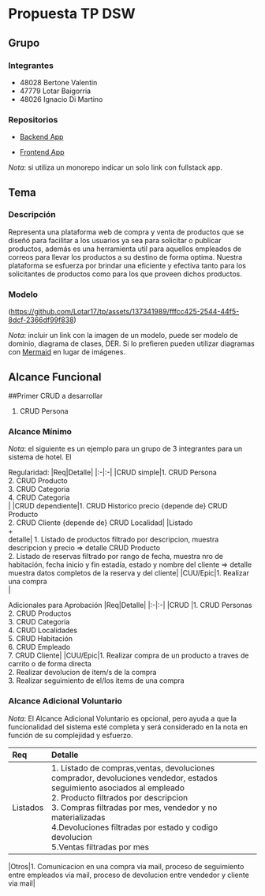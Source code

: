 # Propuesta TP DSW

## Grupo
### Integrantes
* 48028 Bertone Valentin
* 47779 Lotar Baigorria
* 48026 Ignacio Di Martino

### Repositorios
* [Backend App](https://github.com/Lotar17/TPbackend)

* [Frontend App](https://github.com/Lotar17/TPFrontend)

*Nota*: si utiliza un monorepo indicar un solo link con fullstack app.

## Tema
### Descripción
Representa una plataforma web de compra y venta de productos que se diseñó para facilitar a los usuarios ya sea para solicitar o publicar productos, además es una herramienta util para aquellos empleados de correos para llevar los productos a su destino de forma optima. Nuestra plataforma se esfuerza por brindar una eficiente y efectiva tanto para los solicitantes de productos como para los que proveen dichos productos.

### Modelo
(https://github.com/Lotar17/tp/assets/137341989/fffcc425-2544-44f5-8dcf-2366df99f838)

*Nota*: incluir un link con la imagen de un modelo, puede ser modelo de dominio, diagrama de clases, DER. Si lo prefieren pueden utilizar diagramas con [Mermaid](https://mermaid.js.org) en lugar de imágenes.

## Alcance Funcional 

##Primer CRUD a desarrollar
1. CRUD Persona

### Alcance Mínimo

*Nota*: el siguiente es un ejemplo para un grupo de 3 integrantes para un sistema de hotel. El 

Regularidad:
|Req|Detalle|
|:-|:-|
|CRUD simple|1. CRUD Persona <br>2. CRUD Producto<br>3. CRUD  Categoria<br>4. CRUD Categoria<br>|
|CRUD dependiente|1. CRUD Historico precio {depende de} CRUD Producto<br>2. CRUD Cliente {depende de} CRUD Localidad|
|Listado<br>+<br>detalle| 1. Listado de productos filtrado por descripcion, muestra descripcion y precio => detalle CRUD Producto<br> 2. Listado de reservas filtrado por rango de fecha, muestra nro de habitación, fecha inicio y fin estadía, estado y nombre del cliente => detalle muestra datos completos de la reserva y del cliente|
|CUU/Epic|1. Realizar una compra<br>|


Adicionales para Aprobación
|Req|Detalle|
|:-|:-|
|CRUD |1. CRUD Personas<br>2. CRUD Productos<br>3. CRUD Categoria<br>4. CRUD Localidades<br>5. CRUD Habitación<br>6. CRUD Empleado<br>7. CRUD Cliente|
|CUU/Epic|1. Realizar compra de un producto a traves de carrito o de forma directa<br>2. Realizar devolucion de item/s de la compra<br>3. Realizar seguimiento de el/los items de una compra


### Alcance Adicional Voluntario

*Nota*: El Alcance Adicional Voluntario es opcional, pero ayuda a que la funcionalidad del sistema esté completa y será considerado en la nota en función de su complejidad y esfuerzo.

|Req|Detalle|
|:-|:-|
|Listados |1. Listado de compras,ventas, devoluciones comprador, devoluciones vendedor, estados seguimiento asociados al empleado <br>2. Producto filtrados por descripcion<br>3. Compras filtradas por mes, vendedor y no materializadas <br>4.Devoluciones filtradas por estado y codigo devolucion <br>5.Ventas filtradas por mes|

|Otros|1. Comunicacion en una compra via mail, proceso de seguimiento entre empleados via mail, proceso de devolucion entre vendedor y cliente via mail|

